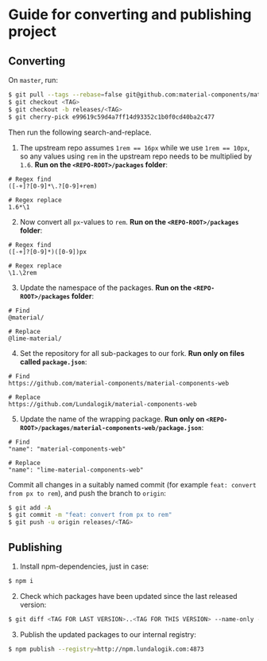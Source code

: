 # Guide for converting and publishing project

## Converting

On `master`, run:

```bash
$ git pull --tags --rebase=false git@github.com:material-components/material-components-web.git master
$ git checkout <TAG>
$ git checkout -b releases/<TAG>
$ git cherry-pick e99619c59d4a7ff14d93352c1b0f0cd40ba2c477
```

Then run the following search-and-replace.

  1. The upstream repo assumes `1rem == 16px` while we use `1rem == 10px`, so any values using `rem` in the upstream repo needs to be multiplied by `1.6`. **Run on the `<REPO-ROOT>/packages` folder**:

```regex
# Regex find
([-+]?[0-9]*\.?[0-9]+rem)

# Regex replace
1.6*\1
```

  2. Now convert all `px`-values to `rem`. **Run on the `<REPO-ROOT>/packages` folder**:

```regex
# Regex find
([-+]?[0-9]*)([0-9])px

# Regex replace
\1.\2rem
```

  3. Update the namespace of the packages. **Run on the `<REPO-ROOT>/packages` folder**:

```
# Find
@material/

# Replace
@lime-material/
```

  4. Set the repository for all sub-packages to our fork. **Run only on files called `package.json`**:

```
# Find
https://github.com/material-components/material-components-web

# Replace
https://github.com/Lundalogik/material-components-web
```

  5. Update the name of the wrapping package. **Run only on `<REPO-ROOT>/packages/material-components-web/package.json`**:

```
# Find
"name": "material-components-web"

# Replace
"name": "lime-material-components-web"
```

Commit all changes in a suitably named commit (for example `feat: convert from px to rem`), and push the branch to `origin`:

```bash
$ git add -A
$ git commit -m "feat: convert from px to rem"
$ git push -u origin releases/<TAG>
```

## Publishing

  1. Install npm-dependencies, just in case:

```bash
$ npm i
```

  2. Check which packages have been updated since the last released version:

```bash
$ git diff <TAG FOR LAST VERSION>..<TAG FOR THIS VERSION> --name-only -- **/package.json
```

  3. Publish the updated packages to our internal registry:

```bash
$ npm publish --registry=http://npm.lundalogik.com:4873
```
